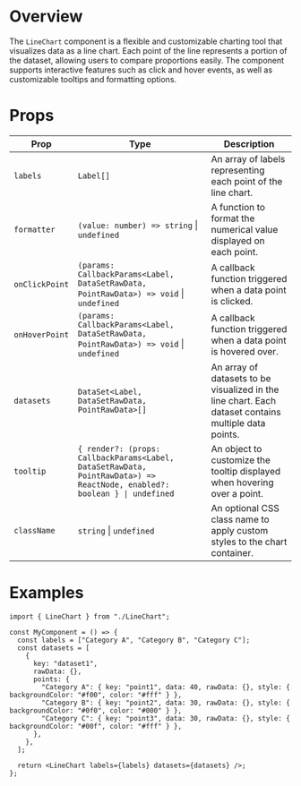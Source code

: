 # Overview

The `LineChart` component is a flexible and customizable charting tool that visualizes data as a line chart. Each point of the line represents a portion of the dataset, allowing users to compare proportions easily. The component supports interactive features such as click and hover events, as well as customizable tooltips and formatting options.

# Props

| Prop           | Type                                                                                                                     | Description                                                                                          |
| -------------- | ------------------------------------------------------------------------------------------------------------------------ | ---------------------------------------------------------------------------------------------------- |
| `labels`       | `Label[]`                                                                                                                | An array of labels representing each point of the line chart.                                        |
| `formatter`    | `(value: number) => string` \| `undefined`                                                                               | A function to format the numerical value displayed on each point.                                    |
| `onClickPoint` | `(params: CallbackParams<Label, DataSetRawData, PointRawData>) => void` \| `undefined`                                   | A callback function triggered when a data point is clicked.                                          |
| `onHoverPoint` | `(params: CallbackParams<Label, DataSetRawData, PointRawData>) => void` \| `undefined`                                   | A callback function triggered when a data point is hovered over.                                     |
| `datasets`     | `DataSet<Label, DataSetRawData, PointRawData>[]`                                                                         | An array of datasets to be visualized in the line chart. Each dataset contains multiple data points. |
| `tooltip`      | `{ render?: (props: CallbackParams<Label, DataSetRawData, PointRawData>) => ReactNode, enabled?: boolean } \| undefined` | An object to customize the tooltip displayed when hovering over a point.                             |
| `className`    | `string` \| `undefined`                                                                                                  | An optional CSS class name to apply custom styles to the chart container.                            |

# Examples

```tsx
import { LineChart } from "./LineChart";

const MyComponent = () => {
  const labels = ["Category A", "Category B", "Category C"];
  const datasets = [
    {
      key: "dataset1",
      rawData: {},
      points: {
        "Category A": { key: "point1", data: 40, rawData: {}, style: { backgroundColor: "#f00", color: "#fff" } },
        "Category B": { key: "point2", data: 30, rawData: {}, style: { backgroundColor: "#0f0", color: "#000" } },
        "Category C": { key: "point3", data: 30, rawData: {}, style: { backgroundColor: "#00f", color: "#fff" } },
      },
    },
  ];

  return <LineChart labels={labels} datasets={datasets} />;
};
```
